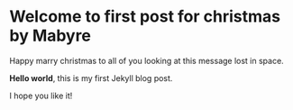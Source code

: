 # Welcome to first post for christmas by Mabyre

Happy marry christmas to all of you looking at this message lost in space.

**Hello world**, this is my first Jekyll blog post.

I hope you like it!
